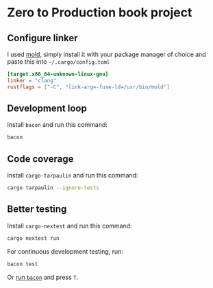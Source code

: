 # Zero to Production book project

## Configure linker

I used [mold](https://github.com/rui314/mold), simply install it with your package manager of choice and paste this into `~/.cargo/config.toml`

```toml
[target.x86_64-unknown-linux-gnu]
linker = "clang"
rustflags = ["-C", "link-arg=-fuse-ld=/usr/bin/mold"]
```

## Development loop

Install `bacon` and run this command:

```bash
bacon
```

## Code coverage

Install `cargo-tarpaulin` and run this command:

```bash
cargo tarpaulin --ignore-tests
```

## Better testing

Install `cargo-nextest` and run this command:

```bash
cargo nextest run
```

For continuous development testing, run:

```bash
bacon test
```

Or [run `bacon`](#development-loop) and press `T`.

